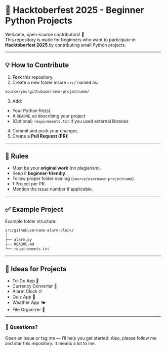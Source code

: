 # 🎃 Hacktoberfest 2025 - Beginner Python Projects

Welcome, open-source contributors! 🚀  
This repository is made for beginners who want to participate in **Hacktoberfest 2025** by contributing small Python projects.

---

## 💡 How to Contribute

1. **Fork** this repository.
2. Create a new folder inside `src/` named as:
```bash
source/yourgithubusername-projectname/
```
3. Add:
- Your Python file(s)
- A `README.md` describing your project
- (Optional) `requirements.txt` if you used external libraries
4. Commit and push your changes.
5. Create a **Pull Request (PR)**!

---

## 🧩 Rules
- Must be your **original work** (no plagiarism).
- Keep it **beginner-friendly**.
- Follow proper folder naming (`source/username-projectname`).
- 1 Project per PR.
- Mention the issue number if applicable.

---

## ✅ Example Project
Example folder structure:
```bash
src/githubusername-alarm-clock/
│
├── alarm.py
├── README.md
└── requirements.txt
```

---

## 🧠 Ideas for Projects
- To-Do App 📝  
- Currency Converter 💱  
- Alarm Clock ⏰  
- Quiz App 🎯  
- Weather App 🌤️  
- File Organizer 📁



---

### 💬 Questions?
Open an issue or tag me — I’ll help you get started! Also, please follow me and star this repository. It means a lot to me.

